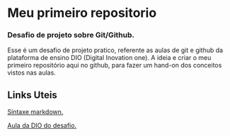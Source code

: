 # Meu primeiro repositorio
### Desafio de projeto sobre Git/Github.
Esse é um desafio de projeto pratico, referente as aulas de git e github da plataforma de ensino DIO (Digital Inovation one). A ideia e criar o meu primeiro repositório aqui no github, para fazer um hand-on dos conceitos vistos nas aulas.
## Links Uteis
[Sintaxe markdown.](https://www.markdownguide.org/basic-syntax/)

[Aula da DIO do desafio.](https://web.dio.me/lab/criando-seu-primeiro-repositorio-no-github-para-compartilhar-seu-progresso/learning/e714fb1c-4990-4c47-99a5-d97703e40b4d)
